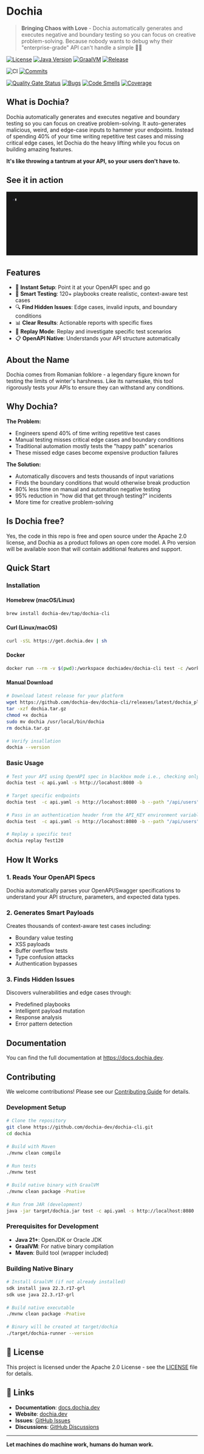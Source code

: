 # Dochia

> **Bringing Chaos with Love** - Dochia automatically generates and executes negative and boundary testing so you can
> focus on creative problem-solving. Because nobody wants to debug why their "enterprise-grade" API can't handle a
> simple 🤷‍♀️

[![License](https://img.shields.io/badge/License-Apache%202.0-blue.svg)](https://opensource.org/licenses/Apache-2.0)
[![Java Version](https://img.shields.io/badge/Java-25+-blue.svg)](https://openjdk.org)
[![GraalVM](https://img.shields.io/badge/GraalVM-Native-orange.svg)](https://www.graalvm.org)
[![Release](https://img.shields.io/github/v/release/dochia-dev/dochia-cli.svg)](https://github.com/dochia-dev/dochia-cli/releases)


![CI](https://img.shields.io/github/actions/workflow/status/dochia-dev/dochia-cli/main.yml?style=for-the-badge&logo=git&logoColor=white)
[![Commits](https://img.shields.io/github/commit-activity/m/dochia-dev/dochia-cli?style=for-the-badge&logo=git&logoColor=white)](https://github.com/dochia-dev/dochia-cli/pulse)

[![Quality Gate Status](https://sonarcloud.io/api/project_badges/measure?project=dochia-dev_dochia-cli&metric=alert_status&token=3b850d65b8e085c7f98cb046dcb71d289e83d86d)](https://sonarcloud.io/summary/new_code?id=dochia-dev_dochia-cli)
[![Bugs](https://sonarcloud.io/api/project_badges/measure?project=dochia-dev_dochia-cli&metric=bugs&token=3b850d65b8e085c7f98cb046dcb71d289e83d86d)](https://sonarcloud.io/summary/new_code?id=dochia-dev_dochia-cli)
[![Code Smells](https://sonarcloud.io/api/project_badges/measure?project=dochia-dev_dochia-cli&metric=code_smells&token=3b850d65b8e085c7f98cb046dcb71d289e83d86d)](https://sonarcloud.io/summary/new_code?id=dochia-dev_dochia-cli)
[![Coverage](https://sonarcloud.io/api/project_badges/measure?project=dochia-dev_dochia-cli&metric=coverage&token=3b850d65b8e085c7f98cb046dcb71d289e83d86d)](https://sonarcloud.io/summary/new_code?id=dochia-dev_dochia-cli)

## What is Dochia?

Dochia automatically generates and executes negative and boundary testing so you can
focus on creative problem-solving. It auto-generates malicious, weird, and edge-case inputs to hammer your endpoints.
Instead of spending 40% of your time writing repetitive test cases and missing critical edge cases, let Dochia do the
heavy lifting while you focus on building amazing features.

**It's like throwing a tantrum at
your API, so your users don't have to.**


## See it in action

![Demo](demo.gif)

## Features

- 🚀 **Instant Setup**: Point it at your OpenAPI spec and go
- 🧠 **Smart Testing**: 120+ playbooks create realistic, context-aware test cases
- 🔍 **Find Hidden Issues**: Edge cases, invalid inputs, and boundary conditions
- 📊 **Clear Results**: Actionable reports with specific fixes
- 🔄 **Replay Mode**: Replay and investigate specific test scenarios
- 📋 **OpenAPI Native**: Understands your API structure automatically

## About the Name

Dochia comes from Romanian folklore - a legendary figure known for testing the limits of winter's harshness. Like its
namesake, this tool rigorously tests your APIs to ensure they can withstand any conditions.

## Why Dochia?

**The Problem:**

- Engineers spend 40% of time writing repetitive test cases
- Manual testing misses critical edge cases and boundary conditions
- Traditional automation mostly tests the "happy path" scenarios
- These missed edge cases become expensive production failures

**The Solution:**

- Automatically discovers and tests thousands of input variations
- Finds the boundary conditions that would otherwise break production
- 80% less time on manual and automation negative testing
- 95% reduction in "how did that get through testing?" incidents
- More time for creative problem-solving

## Is Dochia free?

Yes, the code in this repo is free and open source under the Apache 2.0 license, and Dochia as a product follows an open core model. 
A Pro version will be available soon that will contain additional features and support.

## Quick Start

### Installation

#### Homebrew (macOS/Linux)

```bash
brew install dochia-dev/tap/dochia-cli
```

#### Curl (Linux/macOS)

```bash
curl -sSL https://get.dochia.dev | sh
```

#### Docker

```bash
docker run --rm -v $(pwd):/workspace dochiadev/dochia-cli test -c /workspace/api.yaml -s http://localhost:8080
```

#### Manual Download

```bash
# Download latest release for your platform
wget https://github.com/dochia-dev/dochia-cli/releases/latest/dochia_platform_version.tar.gz -O dochia.tar.gz
tar -xzf dochia.tar.gz
chmod +x dochia
sudo mv dochia /usr/local/bin/dochia
rm dochia.tar.gz

# Verify insallation
dochia --version
```

### Basic Usage

```bash
# Test your API using OpenAPI spec in blackbox mode i.e., checking only 500 status codes
dochia test -c api.yaml -s http://locahost:8080 -b

# Target specific endpoints
dochia test  -c api.yaml -s http://locahost:8080 -b --path "/api/users"

# Pass in an authentication header from the API_KEY environment variable
dochia test  -c api.yaml -s http://locahost:8080 -b --path "/api/users" -H "Api-Key=$API_KEY"

# Replay a specific test
dochia replay Test120
```

## How It Works

### 1. **Reads Your OpenAPI Specs**

Dochia automatically parses your OpenAPI/Swagger specifications to understand your API structure, parameters, and
expected data types.

### 2. **Generates Smart Payloads**

Creates thousands of context-aware test cases including:

- Boundary value testing
- XSS payloads
- Buffer overflow tests
- Type confusion attacks
- Authentication bypasses

### 3. **Finds Hidden Issues**

Discovers vulnerabilities and edge cases through:

- Predefined playbooks
- Intelligent payload mutation
- Response analysis
- Error pattern detection

## Documentation

You can find the full documentation at https://docs.dochia.dev.

## Contributing

We welcome contributions! Please see our [Contributing Guide](CONTRIBUTING.md) for details.

### Development Setup

```bash
# Clone the repository
git clone https://github.com/dochia-dev/dochia-cli.git
cd dochia

# Build with Maven
./mvnw clean compile

# Run tests
./mvnw test

# Build native binary with GraalVM
./mvnw clean package -Pnative

# Run from JAR (development)
java -jar target/dochia.jar test -c api.yaml -s http://localhost:8080
```

### Prerequisites for Development

- **Java 21+**: OpenJDK or Oracle JDK
- **GraalVM**: For native binary compilation
- **Maven**: Build tool (wrapper included)

### Building Native Binary

```bash
# Install GraalVM (if not already installed)
sdk install java 22.3.r17-grl
sdk use java 22.3.r17-grl

# Build native executable
./mvnw clean package -Pnative

# Binary will be created at target/dochia
./target/dochia-runner --version
```

## 📄 License

This project is licensed under the Apache 2.0 License - see the [LICENSE](LICENSE) file for details.

## 🔗 Links

- **Documentation**: [docs.dochia.dev](https://docs.dochia.dev)
- **Website**: [dochia.dev](https://dochia.dev)
- **Issues**: [GitHub Issues](https://github.com/dochia-dev/dochia-cli/issues)
- **Discussions**: [GitHub Discussions](https://github.com/dochia-dev/dochia-cli/discussions)

---

**Let machines do machine work, humans do human work.**
